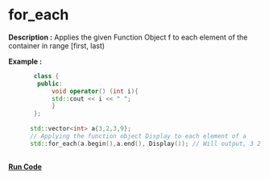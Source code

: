 # for_each 

**Description :**  Applies the given Function Object f to each element of the container in range [first, last)
 
**Example :**
```cpp
       class {
        public: 
            void operator() (int i){ 
            std::cout << i << " ";
            }
       };
       
      std::vector<int> a{3,2,3,9};
      // Applying the function object Display to each element of a 
      std::for_each(a.begin(),a.end(), Display()); // Will output, 3 2 3 9
      
```
**[Run Code](https://rextester.com/BNHGL9456)**